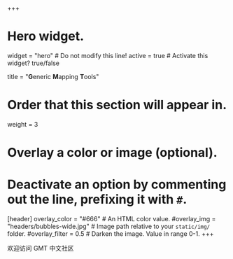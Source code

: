 +++
# Hero widget.
widget = "hero"  # Do not modify this line!
active = true  # Activate this widget? true/false

title = "**G**eneric **M**apping **T**ools"

# Order that this section will appear in.
weight = 3

# Overlay a color or image (optional).
#   Deactivate an option by commenting out the line, prefixing it with `#`.
[header]
  overlay_color = "#666"  # An HTML color value.
  #overlay_img = "headers/bubbles-wide.jpg"  # Image path relative to your `static/img/` folder.
  #overlay_filter = 0.5  # Darken the image. Value in range 0-1.
+++

欢迎访问 GMT 中文社区 <i class="fas fa-globe-asia"></i>

